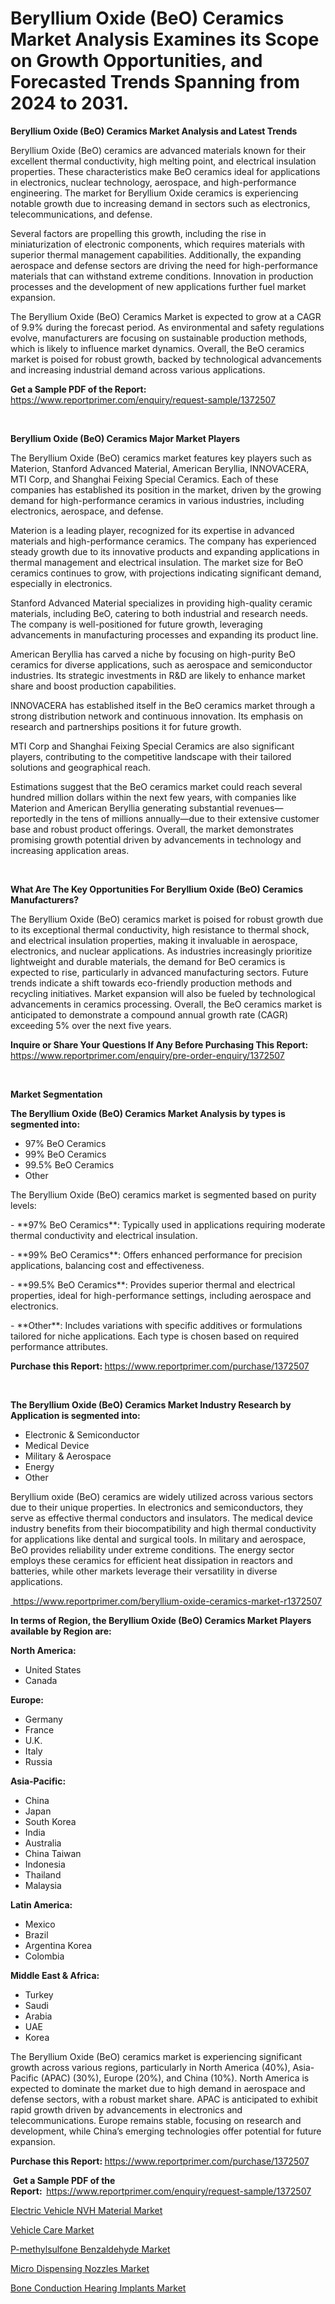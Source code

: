<p><h1>Beryllium Oxide (BeO) Ceramics Market Analysis Examines its Scope on Growth Opportunities, and Forecasted Trends Spanning from 2024 to 2031.</h1></p><p><strong>Beryllium Oxide (BeO) Ceramics Market Analysis and Latest Trends</strong></p>
<p><p>Beryllium Oxide (BeO) ceramics are advanced materials known for their excellent thermal conductivity, high melting point, and electrical insulation properties. These characteristics make BeO ceramics ideal for applications in electronics, nuclear technology, aerospace, and high-performance engineering. The market for Beryllium Oxide ceramics is experiencing notable growth due to increasing demand in sectors such as electronics, telecommunications, and defense.</p><p>Several factors are propelling this growth, including the rise in miniaturization of electronic components, which requires materials with superior thermal management capabilities. Additionally, the expanding aerospace and defense sectors are driving the need for high-performance materials that can withstand extreme conditions. Innovation in production processes and the development of new applications further fuel market expansion.</p><p>The Beryllium Oxide (BeO) Ceramics Market is expected to grow at a CAGR of 9.9% during the forecast period. As environmental and safety regulations evolve, manufacturers are focusing on sustainable production methods, which is likely to influence market dynamics. Overall, the BeO ceramics market is poised for robust growth, backed by technological advancements and increasing industrial demand across various applications.</p></p>
<p><strong>Get a Sample PDF of the Report:&nbsp;</strong> <a href="https://www.reportprimer.com/enquiry/request-sample/1372507">https://www.reportprimer.com/enquiry/request-sample/1372507</a></p>
<p>&nbsp;</p>
<p><strong>Beryllium Oxide (BeO) Ceramics Major Market Players</strong></p>
<p><p>The Beryllium Oxide (BeO) ceramics market features key players such as Materion, Stanford Advanced Material, American Beryllia, INNOVACERA, MTI Corp, and Shanghai Feixing Special Ceramics. Each of these companies has established its position in the market, driven by the growing demand for high-performance ceramics in various industries, including electronics, aerospace, and defense.</p><p>Materion is a leading player, recognized for its expertise in advanced materials and high-performance ceramics. The company has experienced steady growth due to its innovative products and expanding applications in thermal management and electrical insulation. The market size for BeO ceramics continues to grow, with projections indicating significant demand, especially in electronics.</p><p>Stanford Advanced Material specializes in providing high-quality ceramic materials, including BeO, catering to both industrial and research needs. The company is well-positioned for future growth, leveraging advancements in manufacturing processes and expanding its product line.</p><p>American Beryllia has carved a niche by focusing on high-purity BeO ceramics for diverse applications, such as aerospace and semiconductor industries. Its strategic investments in R&D are likely to enhance market share and boost production capabilities.</p><p>INNOVACERA has established itself in the BeO ceramics market through a strong distribution network and continuous innovation. Its emphasis on research and partnerships positions it for future growth.</p><p>MTI Corp and Shanghai Feixing Special Ceramics are also significant players, contributing to the competitive landscape with their tailored solutions and geographical reach.</p><p>Estimations suggest that the BeO ceramics market could reach several hundred million dollars within the next few years, with companies like Materion and American Beryllia generating substantial revenues—reportedly in the tens of millions annually—due to their extensive customer base and robust product offerings. Overall, the market demonstrates promising growth potential driven by advancements in technology and increasing application areas.</p></p>
<p>&nbsp;</p>
<p><strong>What Are The Key Opportunities For Beryllium Oxide (BeO) Ceramics Manufacturers?</strong></p>
<p><p>The Beryllium Oxide (BeO) ceramics market is poised for robust growth due to its exceptional thermal conductivity, high resistance to thermal shock, and electrical insulation properties, making it invaluable in aerospace, electronics, and nuclear applications. As industries increasingly prioritize lightweight and durable materials, the demand for BeO ceramics is expected to rise, particularly in advanced manufacturing sectors. Future trends indicate a shift towards eco-friendly production methods and recycling initiatives. Market expansion will also be fueled by technological advancements in ceramics processing. Overall, the BeO ceramics market is anticipated to demonstrate a compound annual growth rate (CAGR) exceeding 5% over the next five years.</p></p>
<p><strong>Inquire or Share Your Questions If Any Before Purchasing This Report:</strong> <a href="https://www.reportprimer.com/enquiry/pre-order-enquiry/1372507">https://www.reportprimer.com/enquiry/pre-order-enquiry/1372507</a></p>
<p>&nbsp;</p>
<p><strong>Market Segmentation</strong></p>
<p><strong>The Beryllium Oxide (BeO) Ceramics Market Analysis by types is segmented into:</strong></p>
<p><ul><li>97% BeO Ceramics</li><li>99% BeO Ceramics</li><li>99.5% BeO Ceramics</li><li>Other</li></ul></p>
<p><p>The Beryllium Oxide (BeO) ceramics market is segmented based on purity levels: </p><p>- **97% BeO Ceramics**: Typically used in applications requiring moderate thermal conductivity and electrical insulation. </p><p>- **99% BeO Ceramics**: Offers enhanced performance for precision applications, balancing cost and effectiveness. </p><p>- **99.5% BeO Ceramics**: Provides superior thermal and electrical properties, ideal for high-performance settings, including aerospace and electronics. </p><p>- **Other**: Includes variations with specific additives or formulations tailored for niche applications. Each type is chosen based on required performance attributes.</p></p>
<p><strong>Purchase this Report:&nbsp;</strong><a href="https://www.reportprimer.com/purchase/1372507">https://www.reportprimer.com/purchase/1372507</a></p>
<p>&nbsp;</p>
<p><strong>The Beryllium Oxide (BeO) Ceramics Market Industry Research by Application is segmented into:</strong></p>
<p><ul><li>Electronic & Semiconductor</li><li>Medical Device</li><li>Military & Aerospace</li><li>Energy</li><li>Other</li></ul></p>
<p><p>Beryllium oxide (BeO) ceramics are widely utilized across various sectors due to their unique properties. In electronics and semiconductors, they serve as effective thermal conductors and insulators. The medical device industry benefits from their biocompatibility and high thermal conductivity for applications like dental and surgical tools. In military and aerospace, BeO provides reliability under extreme conditions. The energy sector employs these ceramics for efficient heat dissipation in reactors and batteries, while other markets leverage their versatility in diverse applications.</p></p>
<p><a href="https://www.reportprimer.com/beryllium-oxide-ceramics-market-r1372507">&nbsp;https://www.reportprimer.com/beryllium-oxide-ceramics-market-r1372507</a></p>
<p><strong>In terms of Region, the Beryllium Oxide (BeO) Ceramics Market Players available by Region are:</strong></p>
<p>
    <p> <strong> North America: </strong>
        <ul>
            <li>United States</li>
            <li>Canada</li>
        </ul>
        </p> 
    <p> <strong> Europe: </strong>
        <ul>
            <li>Germany</li>
            <li>France</li>
            <li>U.K.</li>
            <li>Italy</li>
            <li>Russia</li>
        </ul>
        </p> 
    <p> <strong> Asia-Pacific: </strong>
        <ul>
            <li>China</li>
            <li>Japan</li>
            <li>South Korea</li>
            <li>India</li>
            <li>Australia</li>
            <li>China Taiwan</li>
            <li>Indonesia</li>
            <li>Thailand</li>
            <li>Malaysia</li>
        </ul>
        </p> 
    <p> <strong> Latin America: </strong>
        <ul>
            <li>Mexico</li>
            <li>Brazil</li>
            <li>Argentina Korea</li>
            <li>Colombia</li>
        </ul>
        </p> 
    <p> <strong> Middle East & Africa: </strong>
        <ul>
            <li>Turkey</li>
            <li>Saudi</li>
            <li>Arabia</li>
            <li>UAE</li>
            <li>Korea</li>
        </ul>
    </p>
    </p>
<p><p>The Beryllium Oxide (BeO) ceramics market is experiencing significant growth across various regions, particularly in North America (40%), Asia-Pacific (APAC) (30%), Europe (20%), and China (10%). North America is expected to dominate the market due to high demand in aerospace and defense sectors, with a robust market share. APAC is anticipated to exhibit rapid growth driven by advancements in electronics and telecommunications. Europe remains stable, focusing on research and development, while China’s emerging technologies offer potential for future expansion.</p></p>
<p><strong>Purchase this Report: </strong><a href="https://www.reportprimer.com/purchase/1372507">https://www.reportprimer.com/purchase/1372507</a></p>
<p>&nbsp;<strong>Get a Sample PDF of the Report:&nbsp;&nbsp;</strong><a href="https://www.reportprimer.com/enquiry/request-sample/1372507">https://www.reportprimer.com/enquiry/request-sample/1372507</a></p>
<p><strong></strong></p>
<p><p><a href="https://issuu.com/reportprime-2/docs/electric-vehicle-nvh-material-marke_c9559cde373f70">Electric Vehicle NVH Material Market</a></p><p><a href="https://medium.com/@amilkarrodriguez2/future-trajectory-of-the-vehicle-care-market-emerging-market-trends-and-forecasts-till-2031-8b2635fbb0a9?postPublishedType=repub">Vehicle Care Market</a></p><p><a href="https://issuu.com/reportprime-2/docs/p-methylsulfone-benzaldehyde-market_c6c38b8549c203">P-methylsulfone Benzaldehyde Market</a></p><p><a href="https://github.com/NathanColeman327/Market-Research-Report-List-1/blob/main/micro-dispensing-nozzles-market.md">Micro Dispensing Nozzles Market</a></p><p><a href="https://www.linkedin.com/pulse/global-bone-conduction-hearing-implants-industry-research-ixpmc">Bone Conduction Hearing Implants Market</a></p></p>